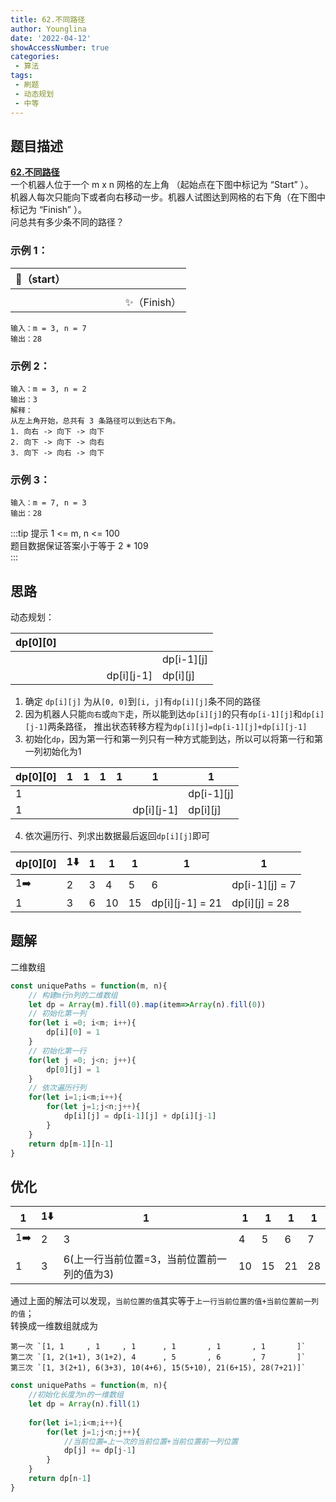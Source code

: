 ```yaml
---
title: 62.不同路径
author: Younglina
date: '2022-04-12'
showAccessNumber: true
categories:
 - 算法
tags:
 - 刷题
 - 动态规划
 - 中等
---
```


## 题目描述

**[62.不同路径](https://leetcode-cn.com/problems/unique-paths/)**  
一个机器人位于一个 m x n 网格的左上角 （起始点在下图中标记为 “Start” ）。  
机器人每次只能向下或者向右移动一步。机器人试图达到网格的右下角（在下图中标记为 “Finish” ）。  
问总共有多少条不同的路径？  

### 示例 1：

| 🤖️（start）  |      |      |      |      |      |      |
| ---- | ---- | ---- | ---- | ---- | ---- | ---- |
|      |      |      |      |      |      |      |
|      |      |      |      |      |      |  ✨（Finish）   |


```
输入：m = 3, n = 7
输出：28
```

### 示例 2：
```
输入：m = 3, n = 2  
输出：3  
解释：  
从左上角开始，总共有 3 条路径可以到达右下角。  
1. 向右 -> 向下 -> 向下  
2. 向下 -> 向下 -> 向右  
3. 向下 -> 向右 -> 向下  
```

### 示例 3：
```
输入：m = 7, n = 3  
输出：28  
```

:::tip 提示
1 <= m, n <= 100  
题目数据保证答案小于等于 2 * 109  
:::

## 思路
动态规划：

| dp[0][0] |      |      |      |      |      |      |
| ---- | ---- | ---- | ---- | ---- | ---- | ---- |
|      |      |      |      |      |                |  dp[i-1][j]    |
|      |      |      |      |      |  dp[i][j-1]    |  dp[i][j]   |


1. 确定 `dp[i][j]` 为从`[0, 0]`到`[i, j]`有`dp[i][j]`条不同的路径  
2. 因为机器人只能`向右`或`向下`走，所以能到达`dp[i][j]`的只有`dp[i-1][j]`和`dp[i][j-1]`两条路径，
推出状态转移方程为`dp[i][j]=dp[i-1][j]+dp[i][j-1]`
3. 初始化`dp`，因为第一行和第一列只有一种方式能到达，所以可以将第一行和第一列初始化为1


| dp[0][0] |   1   |   1   |   1   |   1   |   1   |   1   |
| ---- | ---- | ---- | ---- | ---- | ---- | ---- |
|   1   |      |      |      |      |                |  dp[i-1][j]    |
|   1   |      |      |      |      |  dp[i][j-1]    |  dp[i][j]   |


4. 依次遍历行、列求出数据最后返回`dp[i][j]`即可


| dp[0][0] |   1⬇️   |   1   |   1   |   1   |   1   |   1   |
| ---- | ---- | ---- | ---- | ---- | ---- | ---- |
|   1➡️   |   2   |   3   |   4   |   5   |       6         |  dp[i-1][j] = 7   |
|   1   |   3   |   6   |    10  |   15   |  dp[i][j-1] = 21   |  dp[i][j] = 28  |


## 题解
二维数组
```javascript
const uniquePaths = function(m, n){
    // 构建m行n列的二维数组
    let dp = Array(m).fill(0).map(item=>Array(n).fill(0))
    // 初始化第一列
    for(let i =0; i<m; i++){
        dp[i][0] = 1
    }
    // 初始化第一行
    for(let j =0; j<n; j++){
        dp[0][j] = 1
    }
    // 依次遍历行列
    for(let i=1;i<m;i++){
        for(let j=1;j<n;j++){
            dp[i][j] = dp[i-1][j] + dp[i][j-1]
        }
    }
    return dp[m-1][n-1]
}
```

## 优化


| 1 |   1⬇️   |   1   |   1   |   1   |   1   |   1   |
| ---- | ---- | ---- | ---- | ---- | ---- | ---- |
|   1➡️   |   2   |   3   |   4   |   5   |    6   |  7   |
|   1   |   3   |   6(上一行当前位置=3，当前位置前一列的值为3)   |    10  |   15   |   21   |  28  |


通过上面的解法可以发现，`当前位置的值`其实等于`上一行当前位置的值+当前位置前一列的值`；  
转换成一维数组就成为  
```
第一次 `[1, 1     , 1     , 1      , 1       , 1       , 1       ]`  
第二次 `[1, 2(1+1), 3(1+2), 4      , 5       , 6       , 7       ]`  
第三次 `[1, 3(2+1), 6(3+3), 10(4+6), 15(5+10), 21(6+15), 28(7+21)]`  
```

```javascript
const uniquePaths = function(m, n){
    //初始化长度为n的一维数组
    let dp = Array(n).fill(1)
    
    for(let i=1;i<m;i++){
        for(let j=1;j<n;j++){
            //当前位置=上一次的当前位置+当前位置前一列位置
            dp[j] += dp[j-1]
        }
    }
    return dp[n-1]
}
```

<style>
.path-table tr,
.path-table td {
    width: 80px;
    height: 80px;
    text-align: center;
}

.path-table tr:nth-child(2n) {
    background-color: unset;
}
</style>